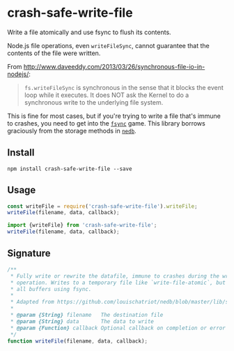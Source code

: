 # crash-safe-write-file
Write a file atomically and use fsync to flush its contents.

Node.js file operations, even `writeFileSync`, cannot guarantee that the contents of the file were written.

From http://www.daveeddy.com/2013/03/26/synchronous-file-io-in-nodejs/:

>`fs.writeFileSync` is synchronous in the sense that it blocks the event loop while it executes. It does NOT ask the Kernel to do a synchronous write to the underlying file system.

This is fine for most cases, but if you're trying to write a file that's immune to crashes, you need to get into the [`fsync`](http://blog.httrack.com/blog/2013/11/15/everything-you-always-wanted-to-know-about-fsync/) game. This library borrows graciously from the storage methods in [`nedb`](https://github.com/louischatriot/nedb).

## Install
```
npm install crash-safe-write-file --save
```

## Usage
``` js
const writeFile = require('crash-safe-write-file').writeFile;
writeFile(filename, data, callback);
```
``` js
import {writeFile} from 'crash-safe-write-file';
writeFile(filename, data, callback);
```

## Signature
``` js
/**
 * Fully write or rewrite the datafile, immune to crashes during the write
 * operation. Writes to a temporary file like `write-file-atomic`, but flushes
 * all buffers using fsync.
 *
 * Adapted from https://github.com/louischatriot/nedb/blob/master/lib/storage.js.
 *
 * @param {String} filename   The destination file
 * @param {String} data       The data to write
 * @param {Function} callback Optional callback on completion or error
 */
function writeFile(filename, data, callback);
```
